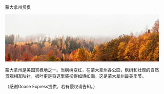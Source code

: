蒙大拿州赏枫


![蒙大拿州赏枫](https://github.com/ywangnccu/ywang/blob/main/images/Montana.jpg)


蒙大拿州是美国赏枫地之一。当枫树变红，在蒙大拿州各公园，枫树和壮观的自然景观相互映衬，枫叶更是将这里装扮得如诗如画，这是蒙大拿州最美季节。


（感谢Goose Express提供，若有侵权请告知。）
